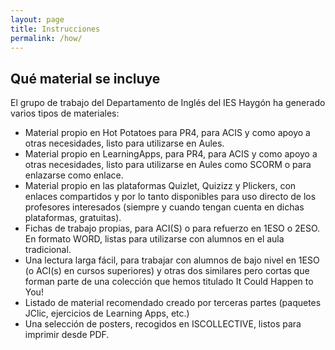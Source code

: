 ```yaml
---
layout: page
title: Instrucciones
permalink: /how/
---
```

## Qué material se incluye

El grupo de trabajo del Departamento de Inglés del IES Haygón ha generado varios tipos de materiales:

* Material propio en Hot Potatoes para PR4, para ACIS y como apoyo a otras necesidades, listo para utilizarse en Aules.
* Material propio en LearningApps, para PR4, para ACIS y como apoyo a otras necesidades, listo para utilizarse en Aules como SCORM o para enlazarse como enlace.
* Material propio en las plataformas Quizlet, Quizizz y Plickers, con enlaces compartidos y por lo tanto disponibles para uso directo de los profesores interesados (siempre y cuando tengan cuenta en dichas plataformas, gratuitas). 
* Fichas de trabajo propias, para ACI(S) o para refuerzo en 1ESO o 2ESO. En formato WORD, listas para utilizarse con alumnos en el aula tradicional.
* Una lectura larga fácil, para trabajar con alumnos de bajo nivel en 1ESO (o ACI(s) en cursos superiores) y otras dos similares pero cortas que forman parte de una colección que hemos titulado It Could Happen to You!
* Listado de material recomendado creado por terceras partes (paquetes JClic, ejercicios de Learning Apps, etc.)
* Una selección de posters, recogidos en ISCOLLECTIVE, listos para imprimir desde PDF.